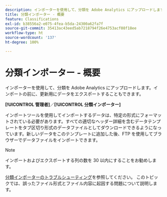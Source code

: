 ```yaml
---
description: インポーターを使用して、分類を Adobe Analytics にアップロードします。インポートの前に、更新用にデータをエクスポートすることもできます。
title: 分類インポーター - 概要
feature: Classifications
exl-id: b38556a2-e075-4fea-b5da-24300a62fa7f
source-git-commit: 35413ac43eed5ab7218794f26e4753acf08f18ee
workflow-type: ht
source-wordcount: '137'
ht-degree: 100%

---
```


# 分類インポーター - 概要

インポーターを使用して、分類を Adobe Analytics にアップロードします。インポートの前に、更新用にデータをエクスポートすることもできます。

**[!UICONTROL 管理者]**／**[!UICONTROL 分類インポーター]**

インポートツールを使用してインポートするデータは、特定の形式にフォーマットされている必要があります。すべての適切なヘッダー詳細を含むデータテンプレートをタブ区切り形式のデータファイルとしてダウンロードできるようになっています。新しいデータをこのテンプレートに追加した後、FTP を使用してブラウザーでデータファイルをインポートできます。

>[!NOTE]
>
>インポートおよびエクスポートする列の数を 30 以内にすることをお勧めします。

[分類インポーターのトラブルシューティング](/help/components/classifications/importer/troubleshooting.md)を参照してください。 このトピックでは、誤ったファイル形式とファイル内容に起因する問題について説明します。
